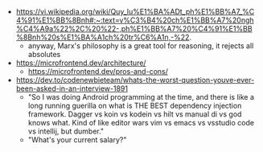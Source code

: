 - https://vi.wikipedia.org/wiki/Quy_lu%E1%BA%ADt_ph%E1%BB%A7_%C4%91%E1%BB%8Bnh#:~:text=v%C3%B4%20ch%E1%BB%A7%20ngh%C4%A9a%22%2C%20%22-,ph%E1%BB%A7%20%C4%91%E1%BB%8Bnh%20s%E1%BA%A1ch%20tr%C6%A1n,-%22.
	- anyway, Marx's philosophy is a great tool for reasoning, it rejects all absolutes
- https://microfrontend.dev/architecture/
	- https://microfrontend.dev/pros-and-cons/
- https://dev.to/codenewbieteam/whats-the-worst-question-youve-ever-been-asked-in-an-interview-1891
	- "So I was doing Android programming at the time, and there is like a long running guerilla on what is THE BEST dependency injection framework. Dagger vs koin vs kodein vs hilt vs manual di vs god knows what. Kind of like editor wars vim vs emacs vs vsstudio code vs intellij, but dumber."
	- "What's your current salary?"